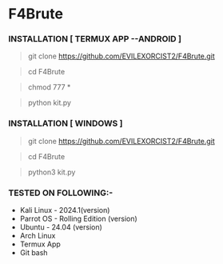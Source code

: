 # F4Brute

### INSTALLATION [ TERMUX APP --ANDROID ]
> git clone https://github.com/EVILEXORCIST2/F4Brute.git

> cd F4Brute

> chmod 777 *

> python kit.py


### INSTALLATION [ WINDOWS ]
> git clone https://github.com/EVILEXORCIST2/F4Brute.git

> cd F4Brute

> python3 kit.py

### TESTED ON FOLLOWING:-
* Kali Linux - 2024.1(version)
* Parrot OS - Rolling Edition (version)
* Ubuntu - 24.04 (version)
* Arch Linux
* Termux App
* Git bash 
